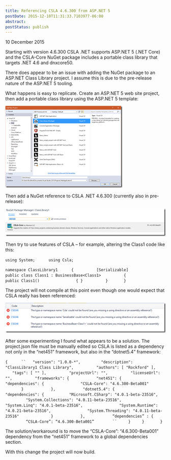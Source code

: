 ```yaml
---
title: Referencing CSLA 4.6.300 from ASP.NET 5
postDate: 2015-12-10T11:31:33.7103977-06:00
abstract: 
postStatus: publish
---
```

10 December 2015

Starting with version 4.6.300 CSLA .NET supports ASP.NET 5 (.NET Core) and the CSLA-Core NuGet package includes a portable class library that targets .NET 4.6 and dnxcore50.

There does appear to be an issue with adding the NuGet package to an ASP.NET Class Library project. I assume this is due to the pre-release nature of the ASP.NET 5 tooling.

What happens is easy to replicate. Create an ASP.NET 5 web site project, then add a portable class library using the ASP.NET 5 template:

[![snip_20151210110307](binary/Open-Live-Writer/Referencing-CSLA-4.6.300-from-ASP.NET-5_9AB6/snip_20151210110307_thumb.png "snip_20151210110307")](binary/Open-Live-Writer/Referencing-CSLA-4.6.300-from-ASP.NET-5_9AB6/snip_20151210110307_2.png)

Then add a NuGet reference to CSLA .NET 4.6.300 (currently also in pre-release):

[![snip_20151210110454](binary/Open-Live-Writer/Referencing-CSLA-4.6.300-from-ASP.NET-5_9AB6/snip_20151210110454_thumb.png "snip_20151210110454")](binary/Open-Live-Writer/Referencing-CSLA-4.6.300-from-ASP.NET-5_9AB6/snip_20151210110454_2.png)

Then try to use features of CSLA – for example, altering the Class1 code like this:

`using System;      using Csla;`

`namespace ClassLibrary1      {          [Serializable]           public class Class1 : BusinessBase<Class1>          {                public Class1()                { }          }       } `

The project will not compile at this point even though one would expect that CSLA really has been referenced:

[![snip_20151210110903](binary/Open-Live-Writer/Referencing-CSLA-4.6.300-from-ASP.NET-5_9AB6/snip_20151210110903_thumb.png "snip_20151210110903")](binary/Open-Live-Writer/Referencing-CSLA-4.6.300-from-ASP.NET-5_9AB6/snip_20151210110903_2.png)

After some experimenting I found what appears to be a solution. The project.json file must be manually edited so CSLA is listed as a dependency not only in the “net451” framework, but also in the “dotnet5.4” framework:

`{      ``   "version": "1.0.0-*",         "description": "ClassLibrary1 Class Library",          "authors": [ "Rockford" ],          "tags": [ "" ],          "projectUrl": "",          "licenseUrl": "",          "frameworks": {            "net451": {              "dependencies": {                "CSLA-Core": "4.6.300-Beta001"                 }            },            "dotnet5.4": {              "dependencies": {           "Microsoft.CSharp": "4.0.1-beta-23516",                "System.Collections": "4.0.11-beta-23516",                "System.Linq": "4.0.1-beta-23516",                "System.Runtime": "4.0.21-beta-23516",                "System.Threading": "4.0.11-beta-23516"              }            },            “dependencies” : {                 “CSLA-Core”: “4.6.300-Beta001”        ``     }     }       }`

The solution/workaround is to move the “CSLA-Core”: “4.6.300-Beta001” dependency from the “net451” framework to a global dependencies section.

With this change the project will now build.
